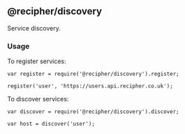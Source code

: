 ## @recipher/discovery

Service discovery.

### Usage

To register services:

```
var register = require('@recipher/discovery').register;

register('user', 'https://users.api.recipher.co.uk');
```

To discover services:

```
var discover = require('@recipher/discovery').discover;

var host = discover('user');
```
